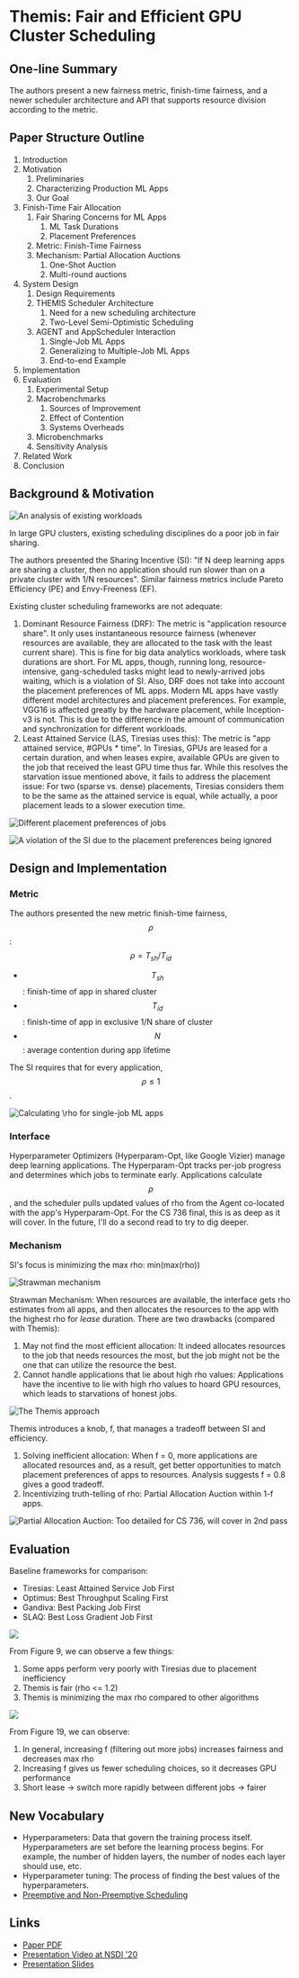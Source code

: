# Themis: Fair and Efficient GPU Cluster Scheduling

## One-line Summary

The authors present a new fairness metric, finish-time fairness, and a newer scheduler architecture and API that supports resource division according to the metric.

## Paper Structure Outline

1. Introduction
2. Motivation
   1. Preliminaries
   2. Characterizing Production ML Apps
   3. Our Goal
3. Finish-Time Fair Allocation
   1. Fair Sharing Concerns for ML Apps
      1. ML Task Durations
      2. Placement Preferences
   2. Metric: Finish-Time Fairness
   3. Mechanism: Partial Allocation Auctions
      1. One-Shot Auction
      2. Multi-round auctions
4. System Design
   1. Design Requirements
   2. THEMIS Scheduler Architecture
      1. Need for a new scheduling architecture
      2. Two-Level Semi-Optimistic Scheduling
   3. AGENT and AppScheduler Interaction
      1. Single-Job ML Apps
      2. Generalizing to Multiple-Job ML Apps
      3. End-to-end Example
5. Implementation
6. Evaluation
   1. Experimental Setup
   2. Macrobenchmarks
      1. Sources of Improvement
      2. Effect of Contention
      3. Systems Overheads
   3. Microbenchmarks
   4. Sensitivity Analysis
7. Related Work
8. Conclusion

## Background & Motivation

![An analysis of existing workloads](../../.gitbook/assets/screen-shot-2020-12-13-at-1.58.40-pm.png)

In large GPU clusters, existing scheduling disciplines do a poor job in fair sharing. 

The authors presented the Sharing Incentive \(SI\): "If N deep learning apps are sharing a cluster, then no application should run slower than on a private cluster with 1/N resources". Similar fairness metrics include Pareto Efficiency \(PE\) and Envy-Freeness \(EF\).

Existing cluster scheduling frameworks are not adequate:

1. Dominant Resource Fairness \(DRF\): The metric is "application resource share". It only uses instantaneous resource fairness \(whenever resources are available, they are allocated to the task with the least current share\). This is fine for big data analytics workloads, where task durations are short. For ML apps, though, running long, resource-intensive, gang-scheduled tasks might lead to newly-arrived jobs waiting, which is a violation of SI. Also, DRF does not take into account the placement preferences of ML apps. Modern ML apps have vastly different model architectures and placement preferences. For example, VGG16 is affected greatly by the hardware placement, while Inception-v3 is not. This is due to the difference in the amount of communication and synchronization for different workloads.
2. Least Attained Service \(LAS, Tiresias uses this\): The metric is "app attained service, \#GPUs \* time". In Tiresias, GPUs are leased for a certain duration, and when leases expire, available GPUs are given to the job that received the least GPU time thus far. While this resolves the starvation issue mentioned above, it fails to address the placement issue: For two \(sparse vs. dense\) placements, Tiresias considers them to be the same as the attained service is equal, while actually, a poor placement leads to a slower execution time.

![Different placement preferences of jobs](../../.gitbook/assets/screen-shot-2020-12-13-at-1.56.00-pm.png)

![A violation of the SI due to the placement preferences being ignored](../../.gitbook/assets/screen-shot-2020-12-13-at-1.53.55-pm.png)

## Design and Implementation

### Metric

The authors presented the new metric finish-time fairness, $$\rho$$:$$\rho = T_{sh} / T_{id}$$

* $$T_{sh}$$: finish-time of app in shared cluster
* $$T_{id}$$: finish-time of app in exclusive 1/N share of cluster
* $$N$$: average contention during app lifetime

The SI requires that for every application, $$\rho \leq 1$$.

![Calculating \rho for single-job ML apps](../../.gitbook/assets/screen-shot-2020-12-13-at-2.31.46-pm.png)

### Interface

Hyperparameter Optimizers \(Hyperparam-Opt, like Google Vizier\) manage deep learning applications. The Hyperparam-Opt tracks per-job progress and determines which jobs to terminate early. Applications calculate $$\rho$$, and the scheduler pulls updated values of rho from the Agent co-located with the app's Hyperparam-Opt. For the CS 736 final, this is as deep as it will cover. In the future, I'll do a second read to try to dig deeper.

### Mechanism

SI's focus is minimizing the max rho: min\(max\(rho\)\)

![Strawman mechanism](../../.gitbook/assets/screen-shot-2020-12-13-at-2.43.51-pm.png)

Strawman Mechanism: When resources are available, the interface gets rho estimates from all apps, and then allocates the resources to the app with the highest rho for _lease_ duration. There are two drawbacks \(compared with Themis\):

1. May not find the most efficient allocation: It indeed allocates resources to the job that needs resources the most, but the job might not be the one that can utilize the resource the best.
2. Cannot handle applications that lie about high rho values: Applications have the incentive to lie with high rho values to hoard GPU resources, which leads to starvations of honest jobs.

![The Themis approach](../../.gitbook/assets/screen-shot-2020-12-13-at-2.51.58-pm.png)

Themis introduces a knob, f, that manages a tradeoff between SI and efficiency.

1. Solving inefficient allocation: When f = 0, more applications are allocated resources and, as a result, get better opportunities to match placement preferences of apps to resources. Analysis suggests f = 0.8 gives a good tradeoff.
2. Incentivizing truth-telling of rho: Partial Allocation Auction within 1-f apps.

![Partial Allocation Auction: Too detailed for CS 736, will cover in 2nd pass](../../.gitbook/assets/screen-shot-2020-12-13-at-2.58.41-pm.png)

## Evaluation

Baseline frameworks for comparison:

* Tiresias: Least Attained Service Job First
* Optimus: Best Throughput Scaling First
* Gandiva: Best Packing Job First
* SLAQ: Best Loss Gradient Job First

![](../../.gitbook/assets/screen-shot-2020-12-13-at-3.02.37-pm.png)

From Figure 9, we can observe a few things:

1. Some apps perform very poorly with Tiresias due to placement inefficiency
2. Themis is fair \(rho &lt;= 1.2\)
3. Themis is minimizing the max rho compared to other algorithms

![](../../.gitbook/assets/screen-shot-2020-12-13-at-3.04.43-pm.png)

From Figure 19, we can observe:

1. In general, increasing f \(filtering out more jobs\) increases fairness and decreases max rho
2. Increasing f gives us fewer scheduling choices, so it decreases GPU performance
3. Short lease -&gt; switch more rapidly between different jobs -&gt; fairer

## New Vocabulary

* Hyperparameters: Data that govern the training process itself. Hyperparameters are set before the learning process begins. For example, the number of hidden layers, the number of nodes each layer should use, etc. 
* Hyperparameter tuning: The process of finding the best values of the hyperparameters.
* [Preemptive and Non-Preemptive Scheduling](https://www.geeksforgeeks.org/preemptive-and-non-preemptive-scheduling/)

## Links

* [Paper PDF](https://www.usenix.org/system/files/nsdi20-paper-mahajan.pdf)
* [Presentation Video at NSDI '20](https://www.youtube.com/watch?v=K2a7DRcZdIU&ab_channel=USENIX)
* [Presentation Slides](https://www.usenix.org/sites/default/files/conference/protected-files/nsdi20_slides_mahajan.pdf)

